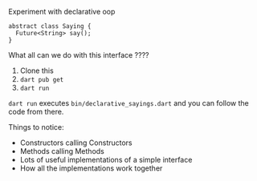 Experiment with declarative oop

```
abstract class Saying {
  Future<String> say();
}
```

What all can we do with this interface ????

1. Clone this
2. `dart pub get`
3. `dart run`

`dart run` executes `bin/declarative_sayings.dart` and you can follow the code from there.

Things to notice:
* Constructors calling Constructors
* Methods calling Methods
* Lots of useful implementations of a simple interface
* How all the implementations work together 
